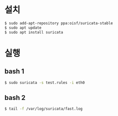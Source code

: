 # 설치

```bash
$ sudo add-apt-repository ppa:oisf/suricata-stable
$ sudo apt update
$ sudo apt install suricata
```

# 실행

## bash 1
```bash
$ sudo suricata -s test.rules -i eth0 
```

## bash 2
```bash
$ tail -f /var/log/suricata/fast.log 
```
